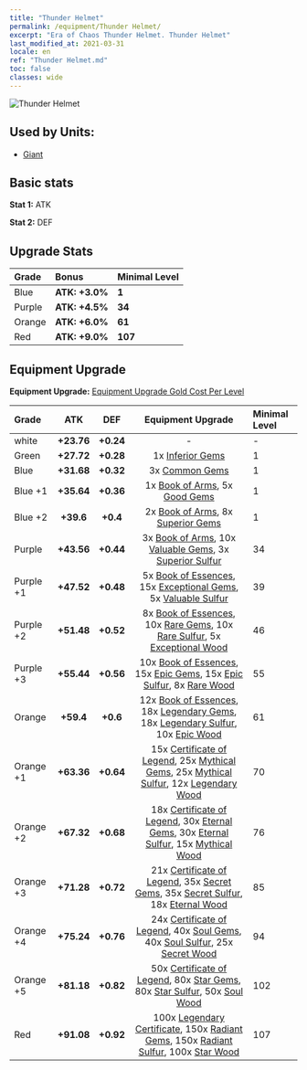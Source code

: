 ```yaml
---
title: "Thunder Helmet"
permalink: /equipment/Thunder Helmet/
excerpt: "Era of Chaos Thunder Helmet. Thunder Helmet"
last_modified_at: 2021-03-31
locale: en
ref: "Thunder Helmet.md"
toc: false
classes: wide
---
```


  ![Thunder Helmet](/images/e/e_6073.png)

## Used by Units:

* [Giant](/units/Giant/) 


## Basic stats
 **Stat 1:** ATK

 **Stat 2:** DEF

## Upgrade Stats

  |     Grade    |   Bonus | Minimal Level | 
  |:-------------|:--------|:--------------| 
  | Blue | **ATK: +3.0%** | **1** | 
  | Purple | **ATK: +4.5%** | **34** | 
  | Orange | **ATK: +6.0%** | **61** | 
  | Red | **ATK: +9.0%** | **107** | 


## Equipment Upgrade
 **Equipment Upgrade:** [Equipment Upgrade Gold Cost Per Level](/equipment/EquipmentUpgradeCostPerLevel/) 

  |          Grade      | ATK | DEF | Equipment Upgrade | Minimal Level |
  |:--------------------|:---------:|:---------:|:----------------:|:--------------|
  | white | **+23.76** | **+0.24** | - | - |
  | Green | **+27.72** | **+0.28** | 1x [Inferior Gems](/Items/mat_4/) | 1 |
  | Blue | **+31.68** | **+0.32** | 3x [Common Gems](/Items/mat_10/) | 1 |
  | Blue +1 | **+35.64** | **+0.36** | 1x [Book of Arms](/Items/mat_18/), 5x [Good Gems](/Items/mat_16/) | 1 |
  | Blue +2 | **+39.6** | **+0.4** | 2x [Book of Arms](/Items/mat_25/), 8x [Superior Gems](/Items/mat_23/) | 1 |
  | Purple | **+43.56** | **+0.44** | 3x [Book of Arms](/Items/mat_32/), 10x [Valuable Gems](/Items/mat_30/), 3x [Superior Sulfur](/Items/mat_22/) | 34 |
  | Purple +1 | **+47.52** | **+0.48** | 5x [Book of Essences](/Items/mat_39/), 15x [Exceptional Gems](/Items/mat_37/), 5x [Valuable Sulfur](/Items/mat_29/) | 39 |
  | Purple +2 | **+51.48** | **+0.52** | 8x [Book of Essences](/Items/mat_46/), 10x [Rare Gems](/Items/mat_44/), 10x [Rare Sulfur](/Items/mat_43/), 5x [Exceptional Wood](/Items/mat_34/) | 46 |
  | Purple +3 | **+55.44** | **+0.56** | 10x [Book of Essences](/Items/mat_53/), 15x [Epic Gems](/Items/mat_51/), 15x [Epic Sulfur](/Items/mat_50/), 8x [Rare Wood](/Items/mat_41/) | 55 |
  | Orange | **+59.4** | **+0.6** | 12x [Book of Essences](/Items/mat_60/), 18x [Legendary Gems](/Items/mat_58/), 18x [Legendary Sulfur](/Items/mat_57/), 10x [Epic Wood](/Items/mat_48/) | 61 |
  | Orange +1 | **+63.36** | **+0.64** | 15x [Certificate of Legend](/Items/mat_67/), 25x [Mythical Gems](/Items/mat_65/), 25x [Mythical Sulfur](/Items/mat_64/), 12x [Legendary Wood](/Items/mat_55/) | 70 |
  | Orange +2 | **+67.32** | **+0.68** | 18x [Certificate of Legend](/Items/mat_74/), 30x [Eternal Gems](/Items/mat_72/), 30x [Eternal Sulfur](/Items/mat_71/), 15x [Mythical Wood](/Items/mat_62/) | 76 |
  | Orange +3 | **+71.28** | **+0.72** | 21x [Certificate of Legend](/Items/mat_81/), 35x [Secret Gems](/Items/mat_79/), 35x [Secret Sulfur](/Items/mat_78/), 18x [Eternal Wood](/Items/mat_69/) | 85 |
  | Orange +4 | **+75.24** | **+0.76** | 24x [Certificate of Legend](/Items/mat_88/), 40x [Soul Gems](/Items/mat_86/), 40x [Soul Sulfur](/Items/mat_85/), 25x [Secret Wood](/Items/mat_76/) | 94 |
  | Orange +5 | **+81.18** | **+0.82** | 50x [Certificate of Legend](/Items/mat_95/), 80x [Star Gems](/Items/mat_93/), 80x [Star Sulfur](/Items/mat_92/), 50x [Soul Wood](/Items/mat_83/) | 102 |
  | Red | **+91.08** | **+0.92** | 100x [Legendary Certificate](/Items/mat_102/), 150x [Radiant Gems](/Items/mat_100/), 150x [Radiant Sulfur](/Items/mat_99/), 100x [Star Wood](/Items/mat_90/) | 107 |


